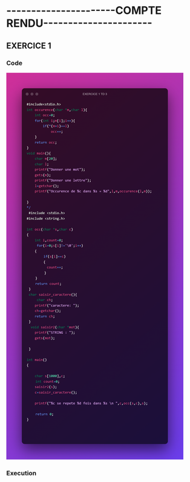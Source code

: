 <h1>----------------------COMPTE RENDU----------------------</h1>
<h2>EXERCICE 1</h2>
<h3>Code</h3>
<img src="img/EXERCICE 1 TD 3.PNG"> 
<h3> Execution</h3>
<img src="img/ex1.PNG>
